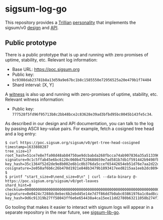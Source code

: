 # sigsum-log-go
This repository provides a
	[Trillian](https://transparency.dev/#trillian)
	[personality](https://github.com/google/trillian/blob/master/docs/Personalities.md)
that implements the sigsum/v0
	[design](https://git.sigsum.org/sigsum/tree/doc/design.md)
and
	[API](https://git.sigsum.org/sigsum/tree/doc/api.md).

## Public prototype
There is a public prototype that is up and running with zero promises of uptime,
stability, etc.  Relevant log information:

- Base URL: https://poc.sigsum.org
- Public key: `bc9308dab23781b8a13d59a9e67bc1b8c1585550e72956525a20e479b1f74404`
- Shard interval: [X, Y]

A [witness](https://github.com/sigsum/sigsum-witness-py) is also up and running
with zero-promises of uptime, stability, etc.  Relevant witness information:

- Public key: `777528f5fd96f95713b8c2bb48bce2c83628e39ad3bfbd95bc0045b143fe5c34`.

As described in our design and API documentation, you can talk to the log by
passing ASCII key-value pairs.  For example, fetch a cosigned tree head and a
log entry:
```
$ curl https://poc.sigsum.org/sigsum/v0/get-tree-head-cosigned
timestamp=1633888287
tree_size=17
root_hash=51ce7e8e7fa98d48ab84750ae9dcbabda268fbcca74ab907836a35a513396f9d
signature=9c1c5ffab45e6bc6120c060b47520688659e7ad581b7db1f591442b9498fbaff7bd6a34d874a2809c71fb0996c7b71998a092f80ebd2dd5c9d3e21c5cf2f880d
key_hash=35c1364f52d2de9e8b002e6b1c0b376da5ccef65442654eb51d76e7aa2d22d74
cosignature=2e058af6b6c26b470d1921e848b3479b1893417eed8215aa1eeb2dc089487fd38dd5d38d18297d61bd263826888a43c28d76c73d991a38f4d93e8731aa83200f
$
$ printf "start_size=0\nend_size=0\n" | curl --data-binary @- https://poc.sigsum.org/sigsum/v0/get-leaves
shard_hint=0
checksum=0000000000000000000000000000000000000000000000000000000000000000
signature=0e0424c7288dc8ebec6b2ebd45e14e7d7f86dd7b0abc03861976a1c0ad8ca6120d4efd58aeab167e5e84fcffd0fab5861ceae85dec7f4e244e7465e41c5d5207
key_hash=9d6c91319b27ff58043ff6e6e654438a4ca15ee11dd2780b63211058b274f1f6
```

Go tooling that makes it easier to interact with sigsum logs will appear in a
separate repository in the near future, see
	[sigsum-lib-go](https://git.sigsum.org/sigsum-lib-go/).
